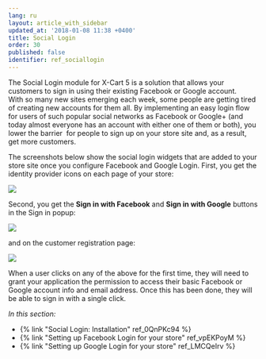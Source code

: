 ```yaml
---
lang: ru
layout: article_with_sidebar
updated_at: '2018-01-08 11:38 +0400'
title: Social Login
order: 30
published: false
identifier: ref_sociallogin
---
```

The Social Login module for X-Cart 5 is a solution that allows your customers to sign in using their existing Facebook or Google account. With so many new sites emerging each week, some people are getting tired of creating new accounts for them all. By implementing an easy login flow for users of such popular social networks as Facebook or Google+ (and today almost everyone has an account with either one of them or both), you lower the barrier  for people to sign up on your store site and, as a result, get more customers.

The screenshots below show the social login widgets that are added to your store site once you configure Facebook and Google Login. First, you get the identity provider icons on each page of your store:

![]({{site.baseurl}}/attachments/7504573/7602323.png)

Second, you get the **Sign in with Facebook** and **Sign in with Google** buttons in the Sign in popup:

![]({{site.baseurl}}/attachments/7504573/7602324.png)

and on the customer registration page:

![]({{site.baseurl}}/attachments/7504573/7602325.png)

When a user clicks on any of the above for the first time, they will need to grant your application the permission to access their basic Facebook or Google account info and email address. Once this has been done, they will be able to sign in with a single click.

_In this section:_

*   {% link "Social Login: Installation" ref_0QnPKc94 %}
*   {% link "Setting up Facebook Login for your store" ref_vpEKPoyM %}
*   {% link "Setting up Google Login for your store" ref_LMCQeIrv %}

